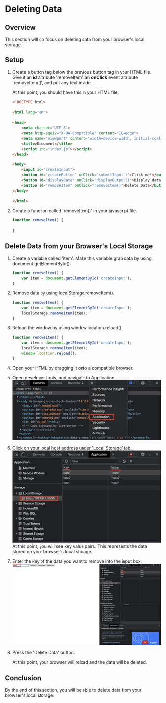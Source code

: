 # Deleting Data

## Overview

This section will go focus on deleting data from your browser's local storage.

## Setup

1. Create a button tag below the previous button tag in your HTML file. Give it an **id** attribute 'removeItem', an **onClick** event attribute 'removeItem()', and put any text inside.

    At this point, you should have this in your HTML file.

    ```html hl_lines="17"
    <!DOCTYPE html>

    <html lang="en">

    <head>
        <meta charset="UTF-8">
        <meta http-equiv="X-UA-Compatible" content="IE=edge">
        <meta name="viewport" content="width=device-width, initial-scale=1.0">
        <title>Document</title>
        <script src="index.js"></script>
    </head>

    <body>
        <input id="createInput">
        <button id="createButton" onClick="submitInput()">Click me!</button>
        <button id="displayData" onClick="displayOutput()">Display data</button>
        <button id="removeItem" onClick="removeItem()">Delete Data</button>
    </body>

    </html>
    ```

2. Create a function called 'removeItem()' in your javascript file.

    ```js
    function removeItem() {

    }
    ```

## Delete Data from your Browser's Local Storage

1. Create a variable called 'item'. Make this variable grab data by using document.getElementById().

    ```{.js hl_lines="2"}
    function removeItem() {
        var item = document.getElementById('createInput');
    }
    ```

2. Remove data by using localStorage.removeItem().

    ```{.js hl_lines="3"}
    function removeItem() {
        var item = document.getElementById('createInput');
        localStorage.removeItem(item);
    }
    ```

3. Reload the window by using window.location.reload().

    ```{.js hl_lines="4"}
    function removeItem() {
        var item = document.getElementById('createInput');
        localStorage.removeItem(item);
        window.location.reload();
    }
    ```

4. Open your HTML by dragging it onto a compatible browser.
5. Open developer tools, and navigate to Application.
    <br> ![application](/images/deleting/application.png)
6. Click on your local host address under 'Local Storage' tab.
    <br> ![application-continued](/images/deleting/application-continued.png)
    At this point, you will see key value pairs. This represents the data stored on your browser's local storage.
7. Enter the key of the data you want to remove into the input box.
    <br> ![deleting-data](/images/deleting/deleting-data.png)
8. Press the 'Delete Data' button.

    At this point, your browser will reload and the data will be deleted.

## Conclusion

By the end of this section, you will be able to delete data from your browser's local storage.
